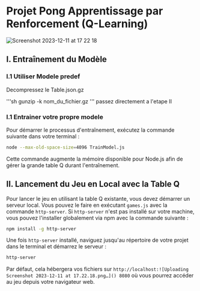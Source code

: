 # Projet Pong Apprentissage par Renforcement (Q-Learning)

![Screenshot 2023-12-11 at 17 22 18](https://github.com/Felicien410/Pong-Q-learning/assets/97636902/013ca526-10ff-4454-a80e-b962c67f9003)

## I. Entraînement du Modèle

### I.1 Utiliser Modele predef

Decompressez le Table.json.gz 

'''sh
gunzip -k nom_du_fichier.gz
'''
passez directement a l'etape II

### I.1 Entrainer votre propre modele


Pour démarrer le processus d'entraînement, exécutez la commande suivante dans votre terminal :

```sh
node --max-old-space-size=4096 TrainModel.js
```

Cette commande augmente la mémoire disponible pour Node.js afin de gérer la grande table Q durant l'entraînement.

## II. Lancement du Jeu en Local avec la Table Q

Pour lancer le jeu en utilisant la table Q existante, vous devez démarrer un serveur local. Vous pouvez le faire en exécutant `games.js` avec la commande `http-server`. Si `http-server` n'est pas installé sur votre machine, vous pouvez l'installer globalement via npm avec la commande suivante :

```sh
npm install -g http-server
```

Une fois `http-server` installé, naviguez jusqu'au répertoire de votre projet dans le terminal et démarrez le serveur :

```sh
http-server
```

Par défaut, cela hébergera vos fichiers sur `http://localhost:![Uploading Screenshot 2023-12-11 at 17.22.18.png…]()
8080` où vous pourrez accéder au jeu depuis votre navigateur web.

